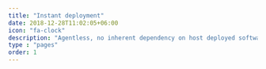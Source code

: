 ```yaml
---
title: "Instant deployment"
date: 2018-12-28T11:02:05+06:00
icon: "fa-clock"
description: "Agentless, no inherent dependency on host deployed software."
type : "pages"
order: 1
---
```


